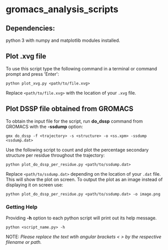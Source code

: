 # gromacs_analysis_scripts

## Dependencies:
python 3 with numpy and matplotlib modules installed.

## Plot .xvg file
To use this script type the following command in a terminal or command prompt and press 'Enter':
```
python plot_xvg.py <path/to/file.xvg>
```
Replace `<path/to/file.xvg>` with the location of your `.xvg` file.

## Plot DSSP file obtained from GROMACS
To obtain the input file for the script, run **do_dssp** command from GROMACS with the **-ssdump** option:
```
gmx do_dssp -f <trajectory> -s <structure> -o <ss.xpm> -ssdump <ssdump.dat>
```
Use the following script to count and plot the percentage secondary structure per residue throughout the trajectory:
```
python plot_do_dssp_per_residue.py <path/to/ssdump.dat>
```
Replace `<path/to/ssdump.dat>` depending on the location of your `.dat` file. This will show the plot on screen. To output the plot as an image instead of displaying it on screen use:
```
python plot_do_dssp_per_residue.py <path/to/ssdump.dat> -o image.png
```
### Getting Help
Providing **-h** option to each python script will print out its help message.
```
python <script_name.py> -h
```
NOTE: _Please replace the text wtih angular brackets < > by the respective filename or path._